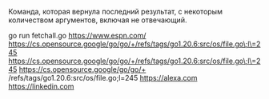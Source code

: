 Команда, которая вернула последний результат, с некоторым количеством аргументов, включая не отвечающий.

go run fetchall.go https://www.espn.com/ https://cs.opensource.google/go/go/+/refs/tags/go1.20.6:src/os/file.go\;l\=245 https://cs.opensource.google/go/go/+/refs/tags/go1.20.6:src/os/file.go\;l\=245 https://cs.opensource.google/go/go/+
/refs/tags/go1.20.6:src/os/file.go\;l\=245 https://alexa.com https://linkedin.com
